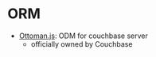 
# ORM
- [Ottoman.js](https://ottomanjs.com/): ODM for couchbase server
  - officially owned by Couchbase  
